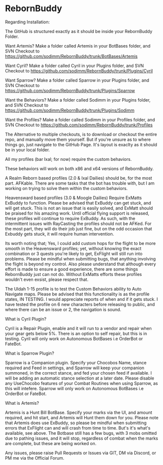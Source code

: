# RebornBuddy

Regarding Installation:

The GitHub is structured exactly as it should be inside your RebornBuddy Folder.

Want Artemis?
Make a folder called Artemis in your BotBases folder, and SVN Checkout to 
https://github.com/sodimm/RebornBuddy/trunk/BotBases/Artemis

Want Cyril?
Make a folder called Cyril in your Plugins folder, and SVN Checkout to
https://github.com/sodimm/RebornBuddy/trunk/Plugins/Cyril

Want Sparrow?
Make a folder called Sparrow in your Plugins folder, and SVN Checkout to
https://github.com/sodimm/RebornBuddy/trunk/Plugins/Sparrow

Want the Behaviors?
Make a folder called Sodimm in your Plugins folder, and SVN Checkout to
https://github.com/sodimm/RebornBuddy/trunk/Plugins/Sodimm

Want the Profiles?
Make a folder called Sodimm in your Profiles folder, and SVN Checkout to
https://github.com/sodimm/RebornBuddy/trunk/Profiles

The Alternative to multiple checkouts, is to download or checkout the entire repo, and manually move them yourself. But if you're unsure as to where things go, just navigate to the GitHub Page. It's layout is exaclty as it should be in your local folder.

All my profiles (bar Ixal; for now) require the custom behaviors. 

These behaviors will work on both x86 and x64 versions of RebornBuddy.

A Realm Reborn based profiles (2.0 & Ixal Dailies) should be, for the most part. AFKable. There are some tasks that the bot has trouble with, but I am working on trying to solve them within the custom behaviors.

Heavensward based profiles (3.0 & Moogle Dailies) Require ExMatts ExBuddy to function. Please be advised that ExBuddy can get stuck, and will get stuck. This is not an issue that is easily solved, and ExMatt should be praised for his amazing work. Until official flying support is released, these profiles will continue to require ExBuddy. As such, with the intermittent issues with RayCasting the profiles should not be AFKed. For the most part, they will do their job just fine, but on the odd occasion that Exbuddy gets stuck, it will require human intervention.

Its worth noting that; Yes, I could add custom hops for the flight to be more smooth in the Heavensward profiles; yet,  without knowing the exact combination or 3 quests you're likely to get, ExFlight will still run into problems. Please be mindful when submitting bugs, that anything involving the flight is beyond my control. Also please understand that although every effort is made to ensure a good experience, there are some things RebornBuddy just can not do. Without ExMatts efforts these profiles wouldn't even exsist, please respect that.

The Uldah 1-15 profile is to test the Custom Behaviors ability to Auto Navigate maps. Please be advised that this functionality is as the profile states, IN TESTING. I would appreciate reports of when and if it gets stuck. I have tested the profile on 6 new characters before releasing to public, and where there can be an issue or 2, the navigation is sound.

What is Cyril Plugin?

Cyril is a Repair Plugin, enable and it will run to a vendor and repair when your gear gets below 5%. There is an option to self repair, but this is in testing. Cyril will only work on Autonomous BotBases i.e OrderBot or FateBot.

What is Sparrow Plugin?

Sparrow is a Companion plugin. Specify your Chocobos Name, stance required and Feed in settings, and Sparrow will keep your companion summoned, in the correct stance, and fed your chosen feed if available. I will be adding an automatic stance selection at a later date. Please disable any UseChocobo features of your Combat Routines when using Sparrow, as this  will intefere. Sparrow will only work on Autonomous BotBases i.e OrderBot or FateBot.

What is Artemis?

Artemis is a Hunt Bill BotBase. Specify your marks via the UI, and amount required, and hit start, and Artemis will Hunt them down for you. Please note that Artemis does use ExBuddy, so please be mindful when submitting errors that ExFlight can and will crash from time to time. But's it's what's available, see above. The Botbase still has a few bugs, with 3 mobs omitted due to pathing issues, and it will stop, regardless of combat when the marks are complete, but these are being worked on.

Any issues, please raise Pull Requests or Issues via GIT, DM via Discord, or PM me via the Official Forum.
